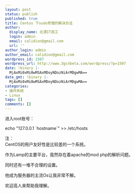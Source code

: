```yaml
---
layout: post
status: publish
published: true
title: Centos 下sudo奇慢的解决办法
author:
  display_name: 北漂IT民工
  login: admin
  email: calidion@gmail.com
  url: ''
author_login: admin
author_email: calidion@gmail.com
wordpress_id: 1507
wordpress_url: http://www.3gcnbeta.com/wordpress/?p=1507
date: !binary |-
  MjAxMi0xMi0wMSAxMDoyNDozNiArMDgwMA==
date_gmt: !binary |-
  MjAxMi0xMi0wMSAxMDoyNDozNiArMDgwMA==
categories:
- 操作系统
- Linux
tags: []
comments: []
---
```

<p>
进入root账号：</p>
<p>echo "127.0.0.1 `hostname`" >> /etc/hosts</p>
<p>注：<br />
CentOS的用户友好性是比较差的一个系统。</p>
<p>作为Lamp的主要平台，竟然存在着apache的mod php的解析问题。</p>
<p>同时还有一堆不合理的设置。</p>
<p>他成为服务器的主流Os让我非常不解。</p>
<p>欢迎高人来帮助我理解。</p>
